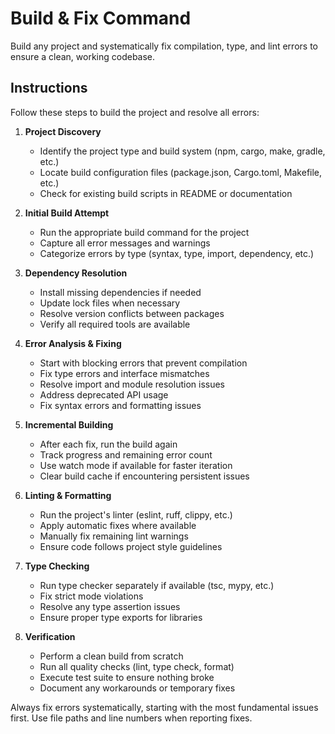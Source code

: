 # Build & Fix Command

Build any project and systematically fix compilation, type, and lint errors to ensure a clean, working codebase.

## Instructions

Follow these steps to build the project and resolve all errors:

1. **Project Discovery**
   - Identify the project type and build system (npm, cargo, make, gradle, etc.)
   - Locate build configuration files (package.json, Cargo.toml, Makefile, etc.)
   - Check for existing build scripts in README or documentation

2. **Initial Build Attempt**
   - Run the appropriate build command for the project
   - Capture all error messages and warnings
   - Categorize errors by type (syntax, type, import, dependency, etc.)

3. **Dependency Resolution**
   - Install missing dependencies if needed
   - Update lock files when necessary
   - Resolve version conflicts between packages
   - Verify all required tools are available

4. **Error Analysis & Fixing**
   - Start with blocking errors that prevent compilation
   - Fix type errors and interface mismatches
   - Resolve import and module resolution issues
   - Address deprecated API usage
   - Fix syntax errors and formatting issues

5. **Incremental Building**
   - After each fix, run the build again
   - Track progress and remaining error count
   - Use watch mode if available for faster iteration
   - Clear build cache if encountering persistent issues

6. **Linting & Formatting**
   - Run the project's linter (eslint, ruff, clippy, etc.)
   - Apply automatic fixes where available
   - Manually fix remaining lint warnings
   - Ensure code follows project style guidelines

7. **Type Checking**
   - Run type checker separately if available (tsc, mypy, etc.)
   - Fix strict mode violations
   - Resolve any type assertion issues
   - Ensure proper type exports for libraries

8. **Verification**
   - Perform a clean build from scratch
   - Run all quality checks (lint, type check, format)
   - Execute test suite to ensure nothing broke
   - Document any workarounds or temporary fixes

Always fix errors systematically, starting with the most fundamental issues first. Use file paths and line numbers when reporting fixes.